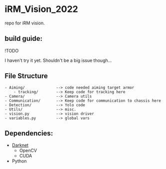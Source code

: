 # iRM_Vision_2022
repo for iRM vision.

## build guide:

!TODO

I haven't try it yet. Shouldn't be a big issue though...

## File Structure

```
- Aiming/              --> code needed aiming target armor
    - tracking/        --> Keep code for tracking here
- Camera/              --> Camera utils
- Communication/       --> Keep code for communication to chassis here
- Detection/           --> Yolo code
- Utils/               --> misc.
- vision.py            --> vision driver
- variables.py         --> global vars
```

## Dependencies:
- [Darknet](https://github.com/pjreddie/darknet)
  - OpenCV
  - CUDA
- Python 

